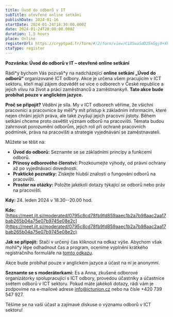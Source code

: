 ```yaml
---
title: Úvod do odborů v IT
subTitle: otevřené online setkání
publishDate: 2024-01-16
startDate: 2024-01-24T18:30:00.000Z
date: 2024-01-24T20:00:00.000Z
duration: 1,5 hours
place: Online
registerUrl: https://cryptpad.fr/form/#/2/form/view/CiXSwaSdD2SnGgj9+X8QR8DdiaunwHnVbwO4wFfL5WA/
ctaType: register
---
```

**Pozvánka: Úvod do odborů v IT – otevřené online setkání**

Rádi\*y bychom Vás pozvali\*y na nadcházející **online setkání „Úvod do odborů“** organizované ICT odbory. Akce je určena všem pracujícím v ICT sektoru, kteří mají zájem dozvědět se více o odborech v České republice a jejich vlivu na život a práci zaměstnanců a zaměstnankyň. **Tato akce bude probíhat pouze v anglickém jazyce.**

**Proč se připojit?** Vědění je síla. My v ICT odborech věříme, že všichni pracovníci a pracovnice by měli\*y mít přístup k základním informacím, které nejen chrání jejich práva, ale také zvyšují jejich pracovní jistoty. Během setkání chceme proto osvětlit význam odborů na pracovišti. Témata budou zahrnovat porozumění odborům, jejich roli při ochraně pracovních podmínek, práva na pracovišti a strategie vyjednávání se zaměstnavateli.  

Můžete se těšit na: 

*   **Úvod do odborů:** Seznamte se se základními principy a funkcemi odborů. 
*   **Přínosy odborového členství:** Prozkoumejte výhody, od právní ochrany až po vyjednávací dovednosti. 
*   **Praktické poznatky:** Získejte hlubší znalosti o fungování odborů na pracovišti. 
*   **Prostor na otázky:** Položte jakékoli dotazy týkající se odborů nebo práv na pracovišti. 

**Kdy:** 24. leden 2024 v 18.30--20.00 hod. 

**Kde:** [https://meet.jit.si/moderated/0795c8cd78fb9fd859aaec1b2a7b98aac2aa17bab265b04a75e07b9745e08e2c](https://meet.jit.si/moderated/0795c8cd78fb9fd859aaec1b2a7b98aac2aa17bab265b04a75e07b9745e08e2c)    

**Jak se připojit:** Stačí v určený čas kliknout na odkaz výše. Abychom však mohli\*y lépe odhadnout čas a program, oceníme vyplnění krátkého registračního formuláře na [tomto odkazu](https://cryptpad.fr/form/#/2/form/view/CiXSwaSdD2SnGgj9+X8QR8DdiaunwHnVbwO4wFfL5WA/).  

Akce bude probíhat pouze v anglickém jazyce a účast na ní je anonymní.  

**Seznamte se s moderátorkami:** Es a Anna, zkušené odborové organizátorky spolupracující s ICT odbory, provedou účastníky a účastnice světem odborů v ICT sektoru. Pokud máte jakékoli dotazy, rádi vám je zodpovíme na e-mailové adrese info@ictunion.cz nebo na čísle +420 739 547 927. 

Těšíme se na vaši účast a zajímavé diskuse o významu odborů v ICT sektoru!
